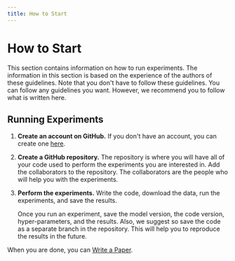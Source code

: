 ```yaml
---
title: How to Start
---
```


# How to Start

This section contains information on how to run experiments. The
information in this section is based on the experience of the authors of these
guidelines. Note that you don't have to follow these guidelines. You can follow
any guidelines you want. However, we recommend you to follow what is written
here.

## Running Experiments

1. **Create an account on GitHub.** If you don't have an account, you can
   create one [here][github].

2. **Create a GitHub repository.** The repository is where you will have all of
   your code used to perform the experiments you are interested in. Add the
   collaborators to the repository. The collaborators are the people who will
   help you with the experiments.

3. **Perform the experiments.** Write the code, download the data, run the
   experiments, and save the results.

   Once you run an experiment, save the model version, the code version,
   hyper-parameters, and the results. Also, we suggest so save the code as a
   separate branch in the repository. This will help you to reproduce the
   results in the future.

When you are done, you can [Write a Paper].

<!-- External Links -->
[github]: https://github.com


<!-- Internal Links -->
[Write a Paper]: ../papers/how-to-start.md